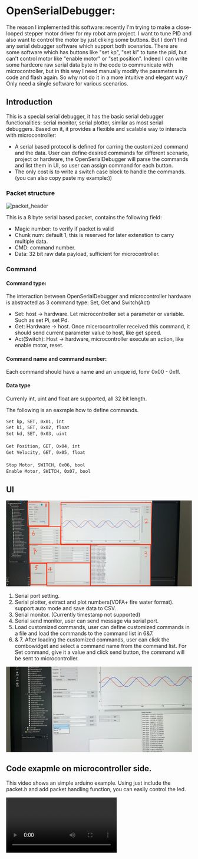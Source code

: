 # OpenSerialDebugger:

The reason I implemented this software: recently I'm trying to make a close-looped stepper motor driver for my robot arm project. I want to tune PID and also want to control the motor by just cliking some buttons. But I don't find any serial debugger software which support both scenarios. There are some software which has buttons like "set kp", "set ki" to tune the pid, but can't control motor like "enable motor" or "set position".
Indeed I can write some hardcore raw serial data byte in the code to communicate with microcontroller, but in this way I need manually modify the parameters in code and flash again. So why not do it in a more intuitive and elegant way? Only need a single software for various scenarios.

## Introduction
This is a special serial debugger, it has the basic serial debugger functionalities: serial monitor, serial plotter, similar as most serial debuggers.
Based on it, it provides a flexible and scalable way to interacts with microcontroller:
- A serial based protocol is defined for carring the customized command and the data. User can define desired commands for different scenario, project or hardware, the OpenSerialDebugger will parse the commands and list them in UI, so user can assign command for each button.
- The only cost is to write a switch case block to handle the commands. (you can also copy paste my example:)) 

### Packet structure
![packet_header](<截屏2024-07-25 21.13.31-1.png>)

This is a 8 byte serial based packet, contains the following field:
- Magic number: to verify if packet is valid
- Chunk num:    default 1, this is reserved for later extenstion to carry multiple data.
- CMD:          command number.
- Data:         32 bit raw data payload, sufficient for microcontroller.

### Command

#### Command type:
The interaction between OpenSerialDebugger and microcontroller hardware is abstracted as 3 command type: Set, Get and Switch(Act)
- Set: host -> hardware. Let microcontroller set a parameter or variable. Such as set Pi, set Pd.
- Get: Hardware -> host. Once micerocontroller received this command, it should send current parameter value to host, like get speed.
- Act(Switch): Host -> hardware, microcontroller execute an action, like enable motor, reset.
#### Command name and command number:
Each command should have a name and an unique id, fomr 0x00 - 0xff.
#### Data type
Currenly int, uint and float are supported, all 32 bit length.

The following is an eaxmple how to define commands.
```bash
Set kp, SET, 0x01, int
Set ki, SET, 0x02, float
Set kd, SET, 0x03, uint

Get Position, GET, 0x04, int
Get Velocity, GET, 0x05, float

Stop Motor, SWITCH, 0x06, bool
Enable Motor, SWITCH, 0x07, bool
```
## UI

![UI Introduction](images/ui_introduction.jpeg)
1. Serial port setting.
2. Serial plotter, extract and plot numbers(VOFA+ fire water format).
   support auto mode and save data to CSV.
3. Serial monitor. (Currently timestamp not supported)
4. Serial send monitor, user can send message via serial port.
5. Load customized commands, user can define customized commands in a file and load the commands to the command list in 6&7.
6. & 7. After loading the customized commands, user can click the combowidget and select a command name from the command list. For Set command, give it a value and click send button, the command will be sent to microcontroller.

![select_command](images/protocol.PNG)

## Code exapmle on microcontroller side.
This video shows an simple arduino example. Using just include the packet.h and add packet handling function, 
you can easily control the led.

<video controls src="OpenSerialDebugger_Led_simple_demo.mp4" title="Demo"></video>